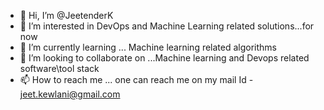 - 👋 Hi, I’m @JeetenderK
- 👀 I’m interested in DevOps and Machine Learning related solutions...for now
- 🌱 I’m currently learning ... Machine learning related algorithms
- 💞️ I’m looking to collaborate on ...Machine learning and Devops related software\tool stack
- 📫 How to reach me ... one can reach me on my mail Id - jeet.kewlani@gmail.com

<!---
JeetenderK/JeetenderK is a ✨ special ✨ repository because its `README.md` (this file) appears on your GitHub profile.
You can click the Preview link to take a look at your changes.
--->
